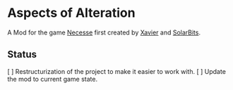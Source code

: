 # Aspects of Alteration

A Mod for the game [Necesse](https://store.steampowered.com/app/1169040/Necesse/) first created by [Xavier](https://steamcommunity.com/profiles/76561198125832546) and [SolarBits](https://steamcommunity.com/profiles/76561199561088912).

## Status

[ ] Restructurization of the project to make it easier to work with.
[ ] Update the mod to current game state.
